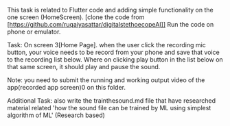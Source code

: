 This task is related to Flutter code and adding simple functionality on the one screen (HomeScreen).
[clone the code from [https://github.com/ruqaiyasattar/digitalstethoecopeAI]]
Run the code on phone or emulator. 

Task: On screen 3[Home Page]. when the user click the recording mic button, your voice needs to be 
record from your phone and save that voice to the recording list below. 
Where on clicking play button in the list below on that same screen, it should play and pause the sound. 

Note: you need to submit the running and working output video of the app(recorded app screen)0 on this folder.


Additional Task: also write the trainthesound.md file that have researched material related 'how the sound file can be trained by ML using simplest algorithm of ML' (Research based)

